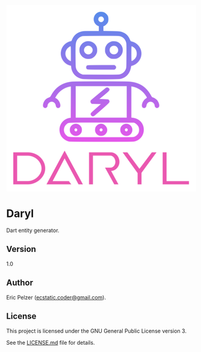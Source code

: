 ![](https://github.com/senselogic/DARYL/blob/master/LOGO/daryl.png)

# Daryl

Dart entity generator.

## Version

1.0

## Author

Eric Pelzer (ecstatic.coder@gmail.com).

## License

This project is licensed under the GNU General Public License version 3.

See the [LICENSE.md](LICENSE.md) file for details.
